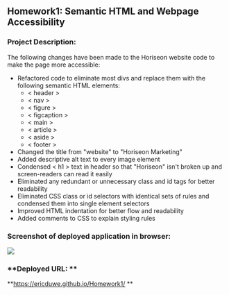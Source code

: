 ## **Homework1: Semantic HTML and Webpage Accessibility**

### **Project Description:**

The following changes have been made to the Horiseon website code to make the page more accessible:

- Refactored code to eliminate most divs and replace them with the following semantic HTML elements:
  - < header >
  - < nav >
  - < figure >
  - < figcaption >
  - < main >
  - < article >
  - < aside >
  - < footer >
- Changed the title from "website" to "Horiseon Marketing"
- Added descriptive alt text to every image element
- Condensed < h1 > text in header so that "Horiseon" isn't broken up and screen-readers can read it easily
- Eliminated any redundant or unnecessary class and id tags for better readability
- Eliminated CSS  class or id selectors with identical sets of rules and condensed them into single element selectors
- Improved HTML indentation for better flow and readability
- Added comments to CSS to explain styling rules

### Screenshot of deployed application in browser:

![](C:\Users\ericd\repos\HoriseonHW1\assets\images\ericduwe.github.io_Homework1_Screenshot.png)



### **Deployed URL: **

**https://ericduwe.github.io/Homework1/ **